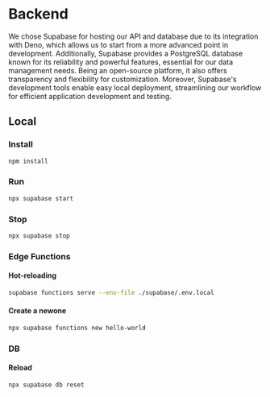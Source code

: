 # Backend
We chose Supabase for hosting our API and database due to its integration with Deno, which allows us to start from a more advanced point in development. Additionally, Supabase provides a PostgreSQL database known for its reliability and powerful features, essential for our data management needs. Being an open-source platform, it also offers transparency and flexibility for customization. Moreover, Supabase's development tools enable easy local deployment, streamlining our workflow for efficient application development and testing.

## Local
### Install
```bash
npm install
```
### Run 
```bash
npx supabase start
```
### Stop
```bash
npx supabase stop
```
### Edge Functions
#### Hot-reloading 
```bash
supabase functions serve --env-file ./supabase/.env.local
```
#### Create a newone
```bash
npx supabase functions new hello-world
```
### DB
#### Reload
```bash
npx supabase db reset 
```